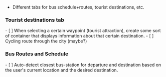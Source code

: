 - Different tabs for bus schedule+routes, tourist destinations, etc.
<h3><strong>Tourist destinations tab</strong></h3>
- [ ] When selecting a certain waypoint (tourist attraction), create some sort of container that   displays information about that certain destination.
- [ ] Cycling route through the city (maybe?)
<h3><strong>Bus Routes and Schedule</strong></h3>
- [ ] Auto-detect closest bus-station for departure and destination based on the user's current location and the desired destination.
